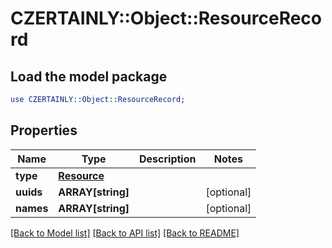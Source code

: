 # CZERTAINLY::Object::ResourceRecord

## Load the model package
```perl
use CZERTAINLY::Object::ResourceRecord;
```

## Properties
Name | Type | Description | Notes
------------ | ------------- | ------------- | -------------
**type** | [**Resource**](Resource.md) |  | 
**uuids** | **ARRAY[string]** |  | [optional] 
**names** | **ARRAY[string]** |  | [optional] 

[[Back to Model list]](../README.md#documentation-for-models) [[Back to API list]](../README.md#documentation-for-api-endpoints) [[Back to README]](../README.md)



